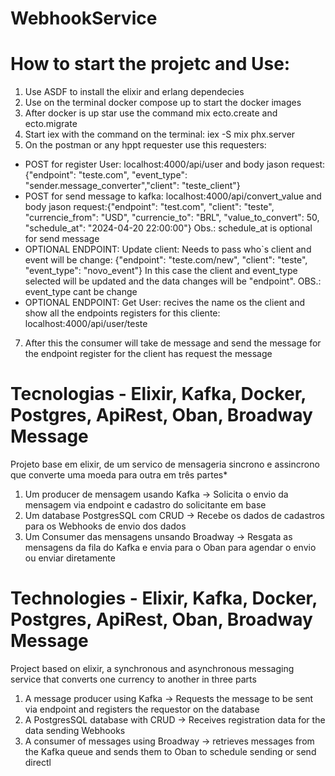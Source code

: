 # WebhookService

# How to start the projetc and Use:
1. Use ASDF to install the elixir and erlang dependecies
2. Use on the terminal docker compose up to start the docker images
3. After docker is up star use the command mix ecto.create and ecto.migrate
5. Start iex with the command on the terminal: iex -S mix phx.server
6. On the postman or any hppt requester use this requesters: 
  - POST for register User: localhost:4000/api/user and body jason request: {"endpoint": "teste.com", "event_type": "sender.message_converter","client": "teste_client"}
  - POST for send message to kafka: localhost:4000/api/convert_value and body jason request:{"endpoint": "test.com", "client": "teste", "currencie_from": "USD", "currencie_to": "BRL", "value_to_convert": 50, "schedule_at": "2024-04-20 22:00:00"} Obs.: schedule_at is optional for send message
  - OPTIONAL ENDPOINT: Update client: Needs to pass who`s client and event will be change: {"endpoint": "teste.com/new", "client": "teste", "event_type": "novo_event"} In this case the client and event_type selected will be updated and the data changes will be "endpoint". OBS.: event_type cant be change
  - OPTIONAL ENDPOINT: Get User: recives the name os the client and show all the endpoints registers for this cliente: localhost:4000/api/user/teste
7. After this the consumer will take de message and send the message for the endpoint register for the client has request the message

# Tecnologias - Elixir, Kafka, Docker, Postgres, ApiRest, Oban, Broadway Message
Projeto base em elixir, de um servico de mensageria sincrono e assincrono que converte uma moeda para outra em três partes*
1. Um producer de mensagem usando Kafka -> Solicita o envio da mensagem via endpoint e cadastro do solicitante em base
2. Um database PostgresSQL com CRUD -> Recebe os dados de cadastros para os Webhooks de envio dos dados
3. Um Consumer das mensagens unsando Broadway -> Resgata as mensagens da fila do Kafka e envia para o Oban para agendar o envio ou enviar diretamente

# Technologies - Elixir, Kafka, Docker, Postgres, ApiRest, Oban, Broadway Message
Project based on elixir, a synchronous and asynchronous messaging service that converts one currency to another in three parts
1. A message producer using Kafka -> Requests the message to be sent via endpoint and registers the requestor on the database
2. A PostgresSQL database with CRUD -> Receives registration data for the data sending Webhooks
3. A consumer of messages using Broadway -> retrieves messages from the Kafka queue and sends them to Oban to schedule sending or send directl

